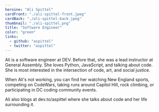 ```yaml
---
heroine: "Ali Spittel"
cardFront: "./ali-spittel-front.jpeg"
cardBack: "./ali-spittel-back.jpeg"
thumbnail: "./ali-spittel.png"
title: "Software Engineer"
color: "green"
links:
  - github: "aspittel"
  - twitter: "aspittel"
---
```


Ali is a software engineer at DEV. Before that, she was a lead instructor at General Assembly. She loves Python, JavaScript, and talking about code. She is most interested in the intersection of code, art, and social justice.

When Ali's not working, you can find her watching New England sports, competing on CodeWars, taking runs around Capitol Hill, rock climbing, or participating in DC coding community events.

Ali also blogs at dev.to/aspittel where she talks about code and her life surrounding it.

